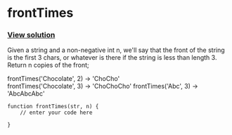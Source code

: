 # frontTimes
### [View solution](solution/)  

Given a string and a non-negative int n, we'll say that the front of the string is the first 3 chars, or whatever is there if the string is less than length 3. Return n copies of the front;

frontTimes('Chocolate', 2) → 'ChoCho'  
frontTimes('Chocolate', 3) → 'ChoChoCho'
frontTimes('Abc', 3) → 'AbcAbcAbc'  

```
function frontTimes(str, n) {
    // enter your code here

}
```
